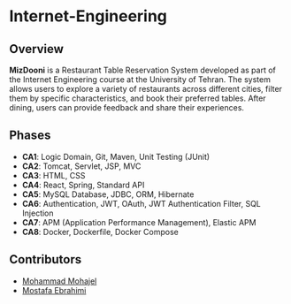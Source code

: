 # Internet-Engineering

## Overview
**MizDooni** is a Restaurant Table Reservation System developed as part of the Internet Engineering course at the University of Tehran. The system allows users to explore a variety of restaurants across different cities, filter them by specific characteristics, and book their preferred tables. After dining, users can provide feedback and share their experiences.

## Phases

- **CA1**: Logic Domain, Git, Maven, Unit Testing (JUnit)
- **CA2**: Tomcat, Servlet, JSP, MVC
- **CA3**: HTML, CSS
- **CA4**: React, Spring, Standard API
- **CA5**: MySQL Database, JDBC, ORM, Hibernate
- **CA6**: Authentication, JWT, OAuth, JWT Authentication Filter, SQL Injection
- **CA7**: APM (Application Performance Management), Elastic APM
- **CA8**: Docker, Dockerfile, Docker Compose

## Contributors
- [Mohammad Mohajel](https://github.com/mohajel)
- [Mostafa Ebrahimi](https://github.com/Ebrahimi-Mostafa)
